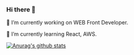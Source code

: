 ### Hi there 👋

🔭 I’m currently working on WEB Front Developer.

🌱 I’m currently learning React, AWS.

<!--
**GGULBAE/GGULBAE** is a ✨ _special_ ✨ repository because its `README.md` (this file) appears on your GitHub profile.

Here are some ideas to get you started:

- 🔭 I’m currently working on ...
- 🌱 I’m currently learning ...
- 👯 I’m looking to collaborate on ...
- 🤔 I’m looking for help with ...
- 💬 Ask me about ...
- 📫 How to reach me: ...
- 😄 Pronouns: ...
- ⚡ Fun fact: ...
-->

[![Anurag's github stats](https://github-readme-stats.vercel.app/api?username=GGULBAE&count_private=true)](https://github.com/anuraghazra/github-readme-stats)
